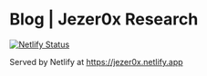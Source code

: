# Blog | Jezer0x Research 

[![Netlify Status](https://api.netlify.com/api/v1/badges/a54e4028-6aff-474b-8d0e-23087557d4a5/deploy-status)](https://app.netlify.com/sites/jezer0x/deploys)

Served by Netlify at https://jezer0x.netlify.app

